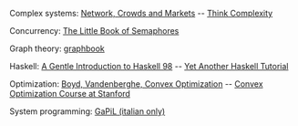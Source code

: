 Complex systems:
   [Network, Crowds and Markets](http://www.cs.cornell.edu/home/kleinber/networks-book/)
-- [Think Complexity](http://www.greenteapress.com/compmod/)

Concurrency:
   [The Little Book of Semaphores](http://greenteapress.com/semaphores/)

Graph theory:
   [graphbook](http://code.google.com/p/graphbook/)

Haskell:
   [A Gentle Introduction to Haskell 98](http://www.haskell.org/tutorial/haskell-98-tutorial.pdf)
-- [Yet Another Haskell Tutorial](http://www.umiacs.umd.edu/~hal/docs/daume02yaht.pdf)

Optimization:
   [Boyd, Vandenberghe, Convex Optimization](http://www.stanford.edu/~boyd/cvxbook/)
-- [Convex Optimization Course at Stanford](http://www.youtube.com/course?list=EC3940DD956CDF0622)

System programming:
   [GaPiL (italian only)](http://gapil.gnulinux.it/)
